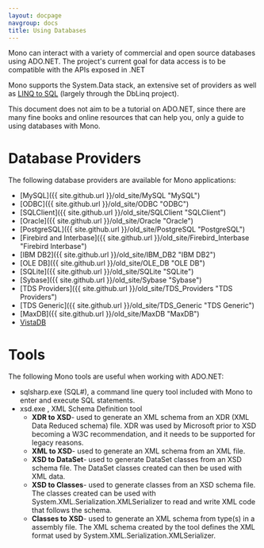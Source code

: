 ```yaml
---
layout: docpage
navgroup: docs
title: Using Databases
---
```


Mono can interact with a variety of commercial and open source databases using ADO.NET. The project's current goal for data access is to be compatible with the APIs exposed in .NET

Mono supports the System.Data stack, an extensive set of providers as well as [LINQ to SQL](http://msdn.microsoft.com/en-us/library/bb386976.aspx) (largely through the DbLinq project).

This document does not aim to be a tutorial on ADO.NET, since there are many fine books and online resources that can help you, only a guide to using databases with Mono.

Database Providers
==================

The following database providers are available for Mono applications:

-   [MySQL]({{ site.github.url }}/old_site/MySQL "MySQL")
-   [ODBC]({{ site.github.url }}/old_site/ODBC "ODBC")
-   [SQLClient]({{ site.github.url }}/old_site/SQLClient "SQLClient")
-   [Oracle]({{ site.github.url }}/old_site/Oracle "Oracle")
-   [PostgreSQL]({{ site.github.url }}/old_site/PostgreSQL "PostgreSQL")
-   [Firebird and Interbase]({{ site.github.url }}/old_site/Firebird_Interbase "Firebird Interbase")
-   [IBM DB2]({{ site.github.url }}/old_site/IBM_DB2 "IBM DB2")
-   [OLE DB]({{ site.github.url }}/old_site/OLE_DB "OLE DB")
-   [SQLite]({{ site.github.url }}/old_site/SQLite "SQLite")
-   [Sybase]({{ site.github.url }}/old_site/Sybase "Sybase")
-   [TDS Providers]({{ site.github.url }}/old_site/TDS_Providers "TDS Providers")
-   [TDS Generic]({{ site.github.url }}/old_site/TDS_Generic "TDS Generic")
-   [MaxDB]({{ site.github.url }}/old_site/MaxDB "MaxDB")
-   [VistaDB](http://www.vistadb.com)

Tools
=====

The following Mono tools are useful when working with ADO.NET:

-   sqlsharp.exe (SQL\#), a command line query tool included with Mono to enter and execute SQL statements.
-   xsd.exe , XML Schema Definition tool
    -   **XDR to XSD**- used to generate an XML schema from an XDR (XML Data Reduced schema) file. XDR was used by Microsoft prior to XSD becoming a W3C recommendation, and it needs to be supported for legacy reasons.
    -   **XML to XSD**- used to generate an XML schema from an XML file.
    -   **XSD to DataSet**- used to generate DataSet classes from an XSD schema file. The DataSet classes created can then be used with XML data.
    -   **XSD to Classes**- used to generate classes from an XSD schema file. The classes created can be used with System.XML.Serialization.XMLSerializer to read and write XML code that follows the schema.
    -   **Classes to XSD**- used to generate an XML schema from type(s) in a assembly file. The XML schema created by the tool defines the XML format used by System.XML.Serialization.XMLSerializer.


